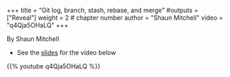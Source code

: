 +++
title = "Git log, branch, stash, rebase, and merge"
#outputs = ["Reveal"]
weight = 2 # chapter number
author = "Shaun Mitchell"
video = "q4Qja5OHaLQ"
+++

By Shaun Mitchell

- See the [slides](https://docs.google.com/presentation/d/1Q7Vu1AqJJo27fO0uArLNh3OciPXXQlDLAcAb-VufH0Y/present?usp=sharing) for the video below

{{% youtube q4Qja5OHaLQ %}}

